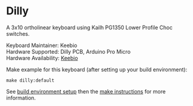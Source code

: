 Dilly
=====

A 3x10 ortholinear keyboard using Kailh PG1350 Lower Profile Choc switches.

Keyboard Maintainer: Keebio  
Hardware Supported: Dilly PCB, Arduino Pro Micro  
Hardware Availability: [Keebio](https://keeb.io)

Make example for this keyboard (after setting up your build environment):

    make dilly:default

See [build environment setup](https://docs.qmk.fm/build_environment_setup.html) then the [make instructions](https://docs.qmk.fm/make_instructions.html) for more information.
